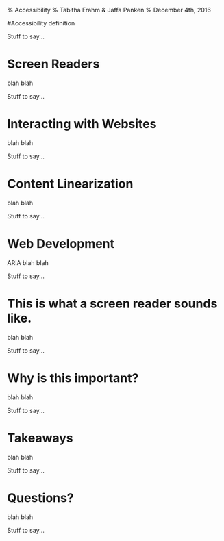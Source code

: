 % Accessibility
% Tabitha Frahm & Jaffa Panken
% December 4th, 2016

#Accessibility
definition

<aside class="notes">
Stuff to say...
</aside>

# Screen Readers
blah blah

<aside class="notes">
Stuff to say...
</aside>

# Interacting with Websites
blah blah

<aside class="notes">
Stuff to say...
</aside>

# Content Linearization
blah blah

<aside class="notes">
Stuff to say...
</aside>

# Web Development
ARIA
blah blah

<aside class="notes">
Stuff to say...
</aside>

# This is what a screen reader sounds like.
blah blah

<aside class="notes">
Stuff to say...
</aside>

# Why is this important?
blah blah

<aside class="notes">
Stuff to say...
</aside>

# Takeaways
blah blah

<aside class="notes">
Stuff to say...
</aside>

# Questions?
blah blah

<aside class="notes">
Stuff to say...
</aside>